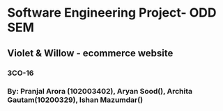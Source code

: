 # Software Engineering Project- ODD SEM
## Violet & Willow - ecommerce website
### 3CO-16
### By: Pranjal Arora (102003402), Aryan Sood(), Archita Gautam(10200329), Ishan Mazumdar()
